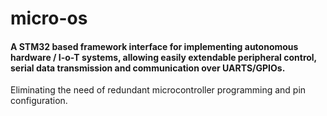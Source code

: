 # micro-os

#### A STM32 based framework interface for implementing autonomous hardware / I-o-T systems, allowing easily extendable peripheral control, serial data transmission and communication over UARTS/GPIOs. 
Eliminating the need of redundant microcontroller programming and pin configuration.
